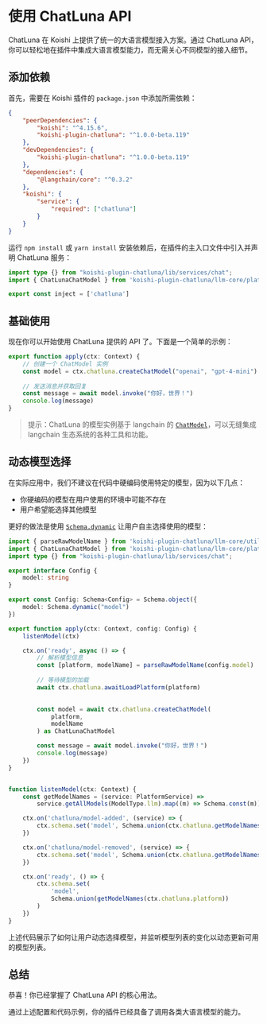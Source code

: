 # 使用 ChatLuna API

ChatLuna 在 Koishi 上提供了统一的大语言模型接入方案。通过 ChatLuna API，你可以轻松地在插件中集成大语言模型能力，而无需关心不同模型的接入细节。

## 添加依赖

首先，需要在 Koishi 插件的 `package.json` 中添加所需依赖：

```json
{
    "peerDependencies": {
        "koishi": "^4.15.6",
        "koishi-plugin-chatluna": "^1.0.0-beta.119"
    },
    "devDependencies": {
        "koishi-plugin-chatluna": "^1.0.0-beta.119"
    },
    "dependencies": {
        "@langchain/core": "^0.3.2"
    },
    "koishi": {
        "service": {
            "required": ["chatluna"]
        }
    }
}
```

运行 `npm install` 或 `yarn install` 安装依赖后，在插件的主入口文件中引入并声明 ChatLuna 服务：

```typescript
import type {} from "koishi-plugin-chatluna/lib/services/chat";
import { ChatLunaChatModel } from 'koishi-plugin-chatluna/llm-core/platform/model'

export const inject = ['chatluna']
```

## 基础使用

现在你可以开始使用 ChatLuna 提供的 API 了。下面是一个简单的示例：

```typescript
export function apply(ctx: Context) {
    // 创建一个 ChatModel 实例
    const model = ctx.chatluna.createChatModel("openai", "gpt-4-mini") as ChatLunaChatModel
    
    // 发送消息并获取回复
    const message = await model.invoke("你好，世界！")
    console.log(message)
}
```

> 提示：ChatLuna 的模型实例基于 langchain 的 [`ChatModel`](https://js.langchain.com/docs/concepts/chat_models)，可以无缝集成 langchain 生态系统的各种工具和功能。

## 动态模型选择

在实际应用中，我们不建议在代码中硬编码使用特定的模型，因为以下几点：

- 你硬编码的模型在用户使用的环境中可能不存在
- 用户希望能选择其他模型

更好的做法是使用 [`Schema.dynamic`](https://koishi.chat/zh-CN/schema/advanced/dynamic.html) 让用户自主选择使用的模型：

```typescript
import { parseRawModelName } from 'koishi-plugin-chatluna/llm-core/utils/count_tokens'
import { ChatLunaChatModel } from 'koishi-plugin-chatluna/llm-core/platform/model'
import type {} from "koishi-plugin-chatluna/lib/services/chat";

export interface Config {
    model: string
}

export const Config: Schema<Config> = Schema.object({
    model: Schema.dynamic("model")
})

export function apply(ctx: Context, config: Config) {
    listenModel(ctx)

    ctx.on('ready', async () => {
        // 解析模型信息
        const [platform, modelName] = parseRawModelName(config.model)
        
        // 等待模型的加载
        await ctx.chatluna.awaitLoadPlatform(platform)

       
        const model = await ctx.chatluna.createChatModel(
            platform,
            modelName
        ) as ChatLunaChatModel

        const message = await model.invoke("你好，世界！")
        console.log(message)
    })
}


function listenModel(ctx: Context) {
    const getModelNames = (service: PlatformService) => 
        service.getAllModels(ModelType.llm).map((m) => Schema.const(m))

    ctx.on('chatluna/model-added', (service) => {
        ctx.schema.set('model', Schema.union(ctx.chatluna.getModelNames(service)))
    })

    ctx.on('chatluna/model-removed', (service) => {
        ctx.schema.set('model', Schema.union(ctx.chatluna.getModelNames(service)))
    })

    ctx.on('ready', () => {
        ctx.schema.set(
            'model',
            Schema.union(getModelNames(ctx.chatluna.platform))
        )
    })
}
```

上述代码展示了如何让用户动态选择模型，并监听模型列表的变化以动态更新可用的模型列表。

## 总结

恭喜！你已经掌握了 ChatLuna API 的核心用法。

通过上述配置和代码示例，你的插件已经具备了调用各类大语言模型的能力。
